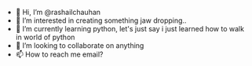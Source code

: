 - 👋 Hi, I’m @rashailchauhan
- 👀 I’m interested in creating something jaw dropping.. 
- 🌱 I’m currently learning python, let's just say i just learned how to walk in world of python
- 💞️ I’m looking to collaborate on anything
- 📫 How to reach me email?

<!---
rashailchauhan/rashailchauhan is a ✨ special ✨ repository because its `README.md` (this file) appears on your GitHub profile.
You can click the Preview link to take a look at your changes.
--->
